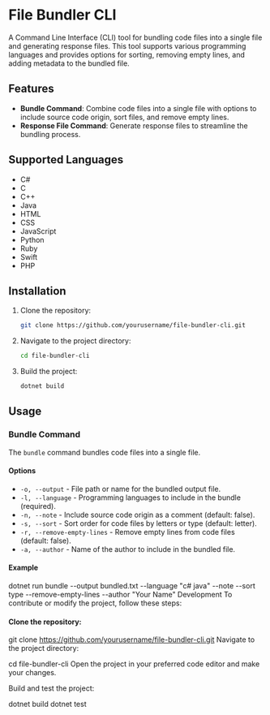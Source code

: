 # File Bundler CLI

A Command Line Interface (CLI) tool for bundling code files into a single file and generating response files. This tool supports various programming languages and provides options for sorting, removing empty lines, and adding metadata to the bundled file.

## Features

- **Bundle Command**: Combine code files into a single file with options to include source code origin, sort files, and remove empty lines.
- **Response File Command**: Generate response files to streamline the bundling process.

## Supported Languages

- C#
- C
- C++
- Java
- HTML
- CSS
- JavaScript
- Python
- Ruby
- Swift
- PHP

## Installation

1. Clone the repository:
    ```sh
    git clone https://github.com/yourusername/file-bundler-cli.git
    ```

2. Navigate to the project directory:
    ```sh
    cd file-bundler-cli
    ```

3. Build the project:
    ```sh
    dotnet build
    ```

## Usage

### Bundle Command

The `bundle` command bundles code files into a single file.

#### Options

- `-o, --output` - File path or name for the bundled output file.
- `-l, --language` - Programming languages to include in the bundle (required).
- `-n, --note` - Include source code origin as a comment (default: false).
- `-s, --sort` - Sort order for code files by letters or type (default: letter).
- `-r, --remove-empty-lines` - Remove empty lines from code files (default: false).
- `-a, --author` - Name of the author to include in the bundled file.

#### Example


dotnet run bundle --output bundled.txt --language "c# java" --note --sort type --remove-empty-lines --author "Your Name"
Development
To contribute or modify the project, follow these steps:

#### Clone the repository:


git clone https://github.com/yourusername/file-bundler-cli.git
Navigate to the project directory:

cd file-bundler-cli
Open the project in your preferred code editor and make your changes.

Build and test the project:

dotnet build
dotnet test
